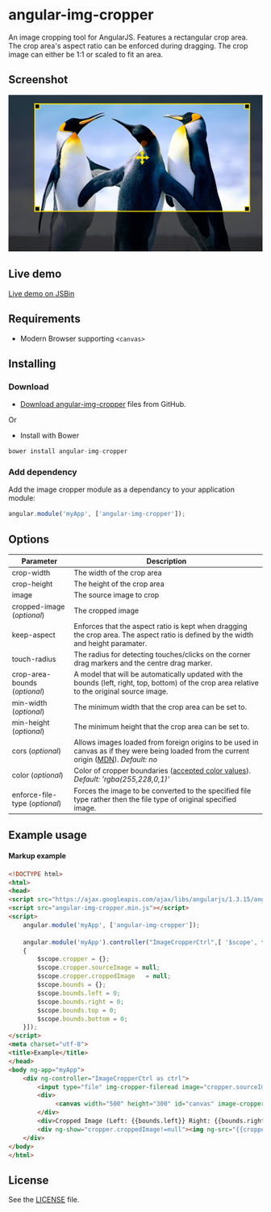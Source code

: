 # angular-img-cropper

An image cropping tool for AngularJS. Features a rectangular crop area. The crop area's aspect ratio can be enforced during dragging. The crop image can either be 1:1 or scaled to fit an area.

## Screenshot

![Screenshot](https://raw.githubusercontent.com/AllanBishop/ImageCropper/master/screenshots/screenshot.jpg "Screenshot")

## Live demo

[Live demo on JSBin](http://jsbin.com/fukeqe/9/)

## Requirements

 - Modern Browser supporting ```<canvas>```

## Installing

### Download

- [Download angular-img-cropper](https://github.com/AllanBishop/angular-img-cropper/archive/master.zip) files from GitHub.

Or

- Install with Bower

```javascript
bower install angular-img-cropper
```


### Add dependency

Add the image cropper module as a dependancy to your application module:
```javascript
angular.module('myApp', ['angular-img-cropper']);
```

## Options


| Parameter | Description |
| ------ | ----------- |
| crop-width  | The width of the crop area|
| crop-height | The height of the crop area|
| image | The source image to crop|
| cropped-image (*optional*) | The cropped image|
| keep-aspect   | Enforces that the aspect ratio is kept when dragging the crop area. The aspect ratio is defined by the width and height paramater. |
| touch-radius  | The radius for detecting touches/clicks on the corner drag markers and the centre drag marker. |
| crop-area-bounds (*optional*) | A model that will be automatically updated with the bounds (left, right, top, bottom) of the crop area relative to the original source image.
| min-width (*optional*) | The minimum width that the crop area can be set to.
| min-height (*optional*) | The minimum height that the crop area can be set to.
| cors (*optional*) |  Allows images loaded from foreign origins to be used in canvas as if they were being loaded from the current origin ([MDN](https://developer.mozilla.org/en-US/docs/Web/HTML/CORS_enabled_image)). *Default: no*
| color (*optional*) |  Color of cropper boundaries ([accepted color values](http://www.w3schools.com/cssref/css_colors_legal.asp)). *Default: 'rgba(255,228,0,1)'*
| enforce-file-type (*optional*) |  Forces the image to be converted to the specified file type rather then the file type of original specified image.

## Example usage

#### Markup example

```html
<!DOCTYPE html>
<html>
<head>
<script src="https://ajax.googleapis.com/ajax/libs/angularjs/1.3.15/angular.js"></script>
<script src="angular-img-cropper.min.js"></script>
<script>
    angular.module('myApp', ['angular-img-cropper']);

    angular.module('myApp').controller("ImageCropperCtrl",[ '$scope', function($scope)
    {
        $scope.cropper = {};
        $scope.cropper.sourceImage = null;
        $scope.cropper.croppedImage   = null;
        $scope.bounds = {};
        $scope.bounds.left = 0;
        $scope.bounds.right = 0;
        $scope.bounds.top = 0;
        $scope.bounds.bottom = 0;
    }]);
</script>
<meta charset="utf-8">
<title>Example</title>
</head>
<body ng-app="myApp">
    <div ng-controller="ImageCropperCtrl as ctrl">
        <input type="file" img-cropper-fileread image="cropper.sourceImage" />
        <div>
             <canvas width="500" height="300" id="canvas" image-cropper image="cropper.sourceImage" cropped-image="cropper.croppedImage" crop-width="400" crop-height="200" keep-aspect="true" touch-radius="30" crop-area-bounds="bounds"></canvas>
        </div>
        <div>Cropped Image (Left: {{bounds.left}} Right: {{bounds.right}} Top: {{bounds.top}} Bottom: {{bounds.bottom}})</div>
        <div ng-show="cropper.croppedImage!=null"><img ng-src="{{cropper.croppedImage}}" /></div>
    </div>
</body>
</html>
```


## License

See the [LICENSE](https://github.com/AllanBishop/ImageCropper/blob/master/LICENSE.md) file.

